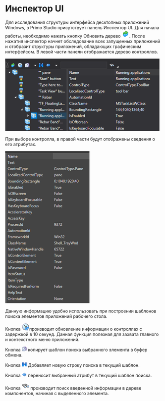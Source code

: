 # Инспектор UI

Для исследования структуры интерфейса десктопных приложений Windows, в Primo Studio присутствует панель Инспектор UI. Для начала работы, необходимо нажать кнопку Обновить дерево ![](<../../.gitbook/assets/0 (6).png>). После нажатия инспектор начнет обследование всех запущенных приложений и отобразит структуры приложений, обладающих графическим интерфейсом. В левой части панели отображается дерево контроллов.

![](<../../.gitbook/assets/001 (9).png>)

При выборе контролла, в правой части будут отображены сведения о его атрибутах.

![](<../../.gitbook/assets/2 (3).png>)

Данную информацию удобно использовать при построении шаблонов поиска элементов приложений рабочего стола.

Кнопка ![](../../.gitbook/assets/btnRefreshWait.png)производит обновление информации о контроллах с задержкой в 10 секунд. Данная функция полезная для захвата главного и контекстного меню приложений.

Кнопка ![](../../.gitbook/assets/btnCopy.png) копирует шаблон поиска выбранного элемента в буфер обмена.

Кнопка ![](../../.gitbook/assets/btnSendPattern.png) Добавляет новую строку поиска в текущий шаблон.

Кнопка ![](../../.gitbook/assets/btnSendProperty.png) переносит выбранный атрибут в текущий шаблон поиска.

Кнопка ![](../../.gitbook/assets/btnSearch.png) производит поиск введенной информации в дереве компонентов, начиная с выделенного элемента.
